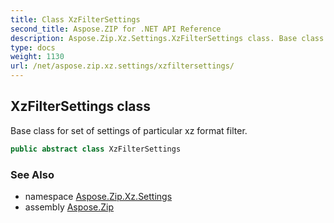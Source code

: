 ```yaml
---
title: Class XzFilterSettings
second_title: Aspose.ZIP for .NET API Reference
description: Aspose.Zip.Xz.Settings.XzFilterSettings class. Base class for set of settings of particular xz format filter
type: docs
weight: 1130
url: /net/aspose.zip.xz.settings/xzfiltersettings/
---
```

## XzFilterSettings class

Base class for set of settings of particular xz format filter.

```csharp
public abstract class XzFilterSettings
```

### See Also

* namespace [Aspose.Zip.Xz.Settings](../../aspose.zip.xz.settings/)
* assembly [Aspose.Zip](../../)


